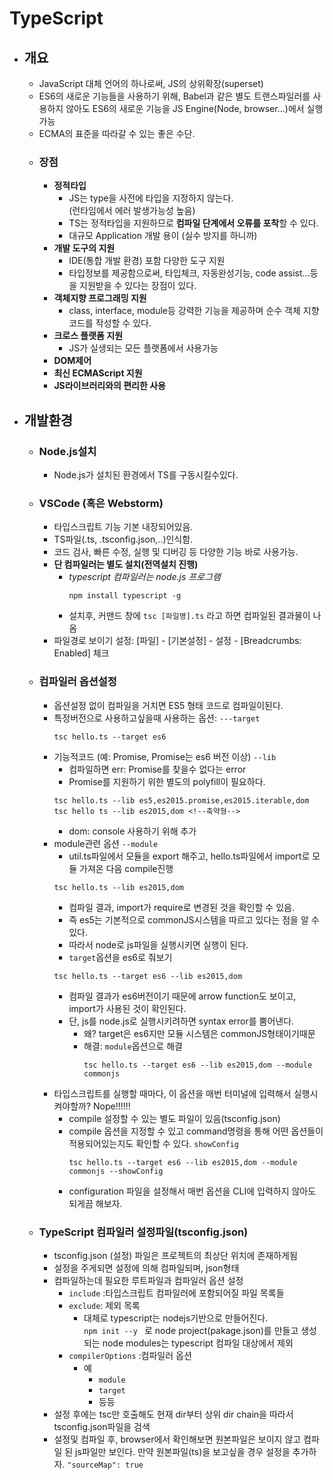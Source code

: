 # TypeScript

-   ## 개요
    -   JavaScript 대체 언어의 하나로써, JS의 상위확장(superset)
    -   ES6의 새로운 기능들을 사용하기 위해, Babel과 같은 별도 트랜스파일러를 사용하지 않아도 ES6의 새로운 기능을 JS Engine(Node, browser...)에서 실행가능
    -   ECMA의 표준을 따라갈 수 있는 좋은 수단.
    -   ### **장점**
        -   **정적타입**
            -   JS는 type을 사전에 타입을 지정하지 않는다.  
                (런타임에서 에러 발생가능성 높음)
            -   TS는 정적타입을 지원하므로 **컴파일 단계에서 오류를 포착**할 수 있다.
            -   대규모 Application 개발 용이 (실수 방지를 하니까)
        -   **개발 도구의 지원**
            -   IDE(통합 개발 환경) 포함 다양한 도구 지원
            -   타입정보를 제공함으로써, 타입체크, 자동완성기능, code assist...등을 지원받을 수 있다는 장점이 있다.
        -   **객체지향 프로그래밍 지원**
            -   class, interface, module등 강력한 기능을 제공하며 순수 객체 지향 코드를 작성할 수 있다.
        -   **크로스 플랫폼 지원**
            -   JS가 실생되는 모든 플랫폼에서 사용가능
        -   **DOM제어**
        -   **최신 ECMAScript 지원**
        -   **JS라이브러리와의 편리한 사용**
-   ## 개발환경

    -   ### Node.js설치
        -   Node.js가 설치된 환경에서 TS를 구동시킬수있다.
    -   ### VSCode (혹은 Webstorm)

        -   타입스크립트 기능 기본 내장되어있음.
        -   TS파일(.ts, .tsconfig.json,..)인식함.
        -   코드 검사, 빠른 수정, 실행 및 디버깅 등 다양한 기능 바로 사용가능.
        -   **단 컴파일러는 별도 설치(전역설치 진행)**
            -   _typescript 컴파일러는 node.js 프로그램_
                ```
                npm install typescript -g
                ```
            -   설치후, 커맨드 창에 `tsc [파일명].ts` 라고 하면 컴파일된 결과물이 나옴
        -   파일경로 보이기 설정: [파일] - [기본설정] - 설정 - [Breadcrumbs: Enabled] 체크

    -   ### **컴파일러 옵션설정**
        -   옵션설정 없이 컴파일을 거치면 ES5 형태 코드로 컴파일이된다.
        -   특정버전으로 사용하고싶을때 사용하는 옵션: `---target`
            ```console
            tsc hello.ts --target es6
            ```
        -   기능적코드 (예: Promise, Promise는 es6 버전 이상) `--lib`
            -   컴파일하면 err: Promise를 찾을수 없다는 error
            -   Promise를 지원하기 위한 별도의 polyfill이 필요하다.
            ```console
            tsc hello.ts --lib es5,es2015.promise,es2015.iterable,dom
            tsc hello ts --lib es2015,dom <!--축약형-->
            ```
            -   dom: console 사용하기 위해 추가
        -   module관련 옵션 `--module`
            -   util.ts파일에서 모듈을 export 해주고, hello.ts파일에서 import로 모듈 가져온 다음 compile진행
            ```
            tsc hello.ts --lib es2015,dom
            ```
            -   컴파일 결과, import가 require로 변경된 것을 확인할 수 있음.
            -   즉 es5는 기본적으로 commonJS시스템을 따르고 있다는 점을 알 수 있다.
            -   따라서 node로 js파일을 실행시키면 실행이 된다.
            -   `target`옵션을 es6로 줘보기
            ```console
            tsc hello.ts --target es6 --lib es2015,dom
            ```
            -   컴파일 결과가 es6버전이기 때문에 arrow function도 보이고, import가 사용된 것이 확인된다.
            -   단, js를 node.js로 실행시키려하면 syntax error를 뿜어낸다.
                -   왜? target은 es6지만 모듈 시스템은 commonJS형태이기때문
                -   해결: `module`옵션으로 해결
                    ```
                    tsc hello.ts --target es6 --lib es2015,dom --module commonjs
                    ```
        -   타입스크립트를 실행할 때마다, 이 옵션을 매번 터미널에 입력해서 실행시켜야할까? Nope!!!!!!
            -   compile 설정할 수 있는 별도 파일이 있음(tsconfig.json)
            -   compile 옵션을 지정할 수 있고 command명령을 통해 어떤 옵션들이 적용되어있는지도 확인할 수 있다. `showConfig`
                ```
                tsc hello.ts --target es6 --lib es2015,dom --module commonjs --showConfig
                ```
            -   configuration 파일을 설정해서 매번 옵션을 CLI에 입력하지 않아도 되게끔 해보자.
    -   ### TypeScript 컴파일러 설정파일(**tsconfig.json**)
        -   tsconfig.json (설정) 파일은 프로젝트의 최상단 위치에 존재하게됨
        -   설정을 주게되면 설정에 의해 컴파일되며, json형태
        -   컴파일하는데 필요한 루트파일과 컴파일러 옵션 설정
            -   `include` :타입스크립트 컴파일러에 포함되어질 파일 목록들
            -   `exclude`: 제외 목록
                -   대체로 typescript는 nodejs기반으로 만들어진다.  
                    `npm init --y ` 로 node project(pakage.json)를 만들고 생성되는 node modules는 typescript 컴파일 대상에서 제외
            -   `compilerOptions` :컴파일러 옵션
                -   예
                    -   `module`
                    -   `target`
                    -   등등
        -   설정 후에는 tsc만 호출해도 현재 dir부터 상위 dir chain을 따라서 tsconfig.json파일을 검색
        -   설정및 컴파일 후, browser에서 확인해보면 원본파일은 보이지 않고 컴파일 된 js파일만 보인다. 만약 원본파일(ts)을 보고싶을 경우 설정을 추가하자. `"sourceMap": true`
